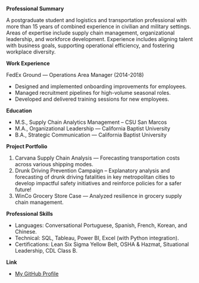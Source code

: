 **Professional Summary**

A postgraduate student and logistics and transportation professional with more than 15 years of combined experience in civilian and military settings. Areas of expertise include supply chain management, organizational leadership, and workforce development. Experience includes aligning talent with business goals, supporting operational efficiency, and fostering workplace diversity.

**Work Experience**

FedEx Ground — Operations Area Manager (2014-2018)
- Designed and implemented onboarding improvements for employees.  
- Managed recruitment pipelines for high-volume seasonal roles.  
- Developed and delivered training sessions for new employees.  

**Education**
- M.S., Supply Chain Analytics Management – CSU San Marcos
- M.A., Organizational Leadership — California Baptist University  
- B.A., Strategic Communication — California Baptist University  

**Project Portfolio**
1. Carvana Supply Chain Analysis — Forecasting transportation costs across various shipping modes.
2. Drunk Driving Prevention Campaign – Explanatory analysis and forecasting of drunk driving fatalities in key metropolitan cities to develop impactful safety initiatives and reinforce policies for a safer future!
3. WinCo Grocery Store Case — Analyzed resilience in grocery supply chain management.  

**Professional Skills**
- Languages: Conversational Portuguese, Spanish, French, Korean, and Chinese.  
- Technical: SQL, Tableau, Power BI, Excel (with Python integration).  
- Certifications: Lean Six Sigma Yellow Belt, OSHA & Hazmat, Situational Leadership, CDL Class B.  

**Link**
- [My GitHub Profile](https://github.com/DrCH-35)


